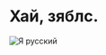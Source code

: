 # Хай, зяблс.
![Я русский](https://pp.userapi.com/c846520/v846520373/a2010/hFvg5K80j4c.jpg "Я русский!")
